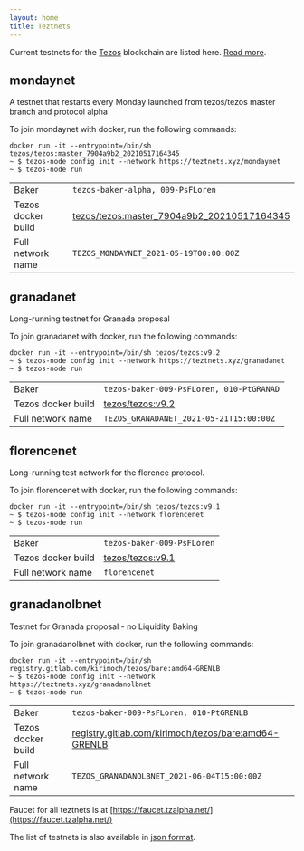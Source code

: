 ```yaml
---
layout: home
title: Teztnets
---
```


Current testnets for the [Tezos](https://tezos.com) blockchain are listed here. [Read more](about/).

mondaynet
---------

A testnet that restarts every Monday launched from tezos/tezos master branch and protocol alpha

To join mondaynet with docker, run the following commands:

```
docker run -it --entrypoint=/bin/sh tezos/tezos:master_7904a9b2_20210517164345
~ $ tezos-node config init --network https://teztnets.xyz/mondaynet
~ $ tezos-node run
```

| | |
|-------|---------------------|
| Baker | `tezos-baker-alpha, 009-PsFLoren` |
| Tezos docker build | [tezos/tezos:master_7904a9b2_20210517164345](https://hub.docker.com/r/tezos/tezos/tags?page=1&ordering=last_updated&name=master_7904a9b2_20210517164345) |
| Full network name | `TEZOS_MONDAYNET_2021-05-19T00:00:00Z` |

granadanet
---------

Long-running testnet for Granada proposal

To join granadanet with docker, run the following commands:

```
docker run -it --entrypoint=/bin/sh tezos/tezos:v9.2
~ $ tezos-node config init --network https://teztnets.xyz/granadanet
~ $ tezos-node run
```

| | |
|-------|---------------------|
| Baker | `tezos-baker-009-PsFLoren, 010-PtGRANAD` |
| Tezos docker build | [tezos/tezos:v9.2](https://hub.docker.com/r/tezos/tezos/tags?page=1&ordering=last_updated&name=v9.2) |
| Full network name | `TEZOS_GRANADANET_2021-05-21T15:00:00Z` |

florencenet
---------

Long-running test network for the florence protocol.

To join florencenet with docker, run the following commands:

```
docker run -it --entrypoint=/bin/sh tezos/tezos:v9.1
~ $ tezos-node config init --network florencenet
~ $ tezos-node run
```

| | |
|-------|---------------------|
| Baker | `tezos-baker-009-PsFLoren` |
| Tezos docker build | [tezos/tezos:v9.1](https://hub.docker.com/r/tezos/tezos/tags?page=1&ordering=last_updated&name=v9.1) |
| Full network name | `florencenet` |

granadanolbnet
---------

Testnet for Granada proposal - no Liquidity Baking

To join granadanolbnet with docker, run the following commands:

```
docker run -it --entrypoint=/bin/sh registry.gitlab.com/kirimoch/tezos/bare:amd64-GRENLB
~ $ tezos-node config init --network https://teztnets.xyz/granadanolbnet
~ $ tezos-node run
```

| | |
|-------|---------------------|
| Baker | `tezos-baker-009-PsFLoren, 010-PtGRENLB` |
| Tezos docker build | [registry.gitlab.com/kirimoch/tezos/bare:amd64-GRENLB](https://hub.docker.com/r/tezos/tezos/tags?page=1&ordering=last_updated&name=registry.gitlab.com/kirimoch/tezos/bare:amd64-GRENLB) |
| Full network name | `TEZOS_GRANADANOLBNET_2021-06-04T15:00:00Z` |


Faucet for all teztnets is at [https://faucet.tzalpha.net/](https://faucet.tzalpha.net/)

The list of testnets is also available in [json format](https://teztnets.xyz/teztnets.json).
